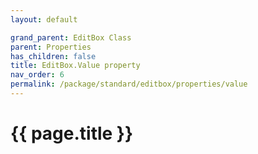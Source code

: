 ```yaml
---
layout: default

grand_parent: EditBox Class
parent: Properties
has_children: false
title: EditBox.Value property
nav_order: 6
permalink: /package/standard/editbox/properties/value
---
```

# {{ page.title }}




